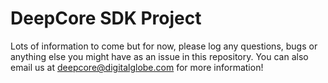 # DeepCore SDK Project

Lots of information to come but for now, please log any questions, bugs or anything else you might have as an issue in this repository. You can also email us at deepcore@digitalglobe.com for more information!
